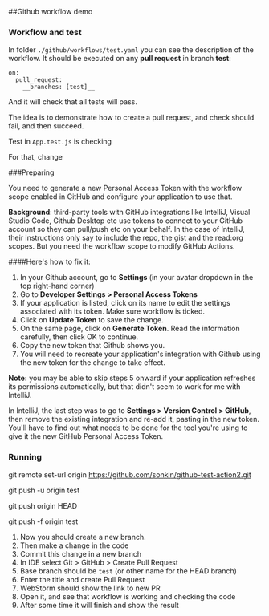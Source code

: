 ##Github workflow demo

### Workflow and test

In folder `./github/workflows/test.yaml` you can see the description of the workflow.
It should be executed on any **pull request** in branch **test**:
```
on:
  pull_request:
    __branches: [test]__
```
And it will check that all tests will pass.

The idea is to demonstrate how to create a pull request, and check should fail, and then succeed.

Test in `App.test.js` is checking 

For that, change 

###Preparing

You need to generate a new Personal Access Token with the workflow scope enabled in GitHub and configure your application to use that.

**Background**: third-party tools with GitHub integrations like IntelliJ, Visual Studio Code, Github Desktop etc use tokens to connect to your GitHub account so they can pull/push etc on your behalf. In the case of IntelliJ, their instructions only say to include the repo, the gist and the read:org scopes. But you need the workflow scope to modify GitHub Actions.

####Here's how to fix it:

1) In your Github account, go to **Settings** (in your avatar dropdown in the top right-hand corner)
2) Go to **Developer Settings > Personal Access Tokens**
3) If your application is listed, click on its name to edit the settings associated with its token. Make sure workflow is ticked.
4) Click on **Update Token** to save the change.
5) On the same page, click on **Generate Token**. Read the information carefully, then click OK to continue.
6) Copy the new token that Github shows you.
7) You will need to recreate your application's integration with Github using the new token for the change to take effect.

**Note:** you may be able to skip steps 5 onward if your application refreshes its permissions automatically, but that didn't seem to work for me with IntelliJ.

In IntelliJ, the last step was to go to **Settings > Version Control > GitHub**, then remove the existing integration and re-add it, pasting in the new token. You'll have to find out what needs to be done for the tool you're using to give it the new GitHub Personal Access Token.



### Running

git remote set-url origin https://github.com/sonkin/github-test-action2.git

git push -u origin test

git push origin HEAD

git push -f origin test

1) Now you should create a new branch.
2) Then make a change in the code
3) Commit this change in a new branch
4) In IDE select Git > GitHub > Create Pull Request
5) Base branch should be `test` (or other name for the HEAD branch)
6) Enter the title and create Pull Request
7) WebStorm should show the link to new PR
8) Open it, and see that workflow is working and checking the code
9) After some time it will finish and show the result


